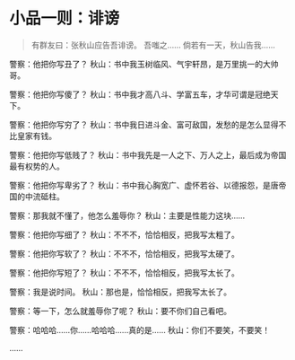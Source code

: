 # 小品一则：诽谤

> 有群友曰：张秋山应告吾诽谤。
> 吾嗤之……
> 倘若有一天，秋山告我……

警察：他把你写丑了？
秋山：书中我玉树临风、气宇轩昂，是万里挑一的大帅哥。

警察：他把你写傻了？
秋山：书中我才高八斗、学富五车，才华可谓是冠绝天下。

警察：他把你写穷了？
秋山：书中我日进斗金、富可敌国，发愁的是怎么显得不比皇家有钱。

警察：他把你写低贱了？
秋山：书中我先是一人之下、万人之上，最后成为帝国最有权势的人。

警察：他把你写卑劣了？
秋山：书中我心胸宽广、虚怀若谷、以德报怨，是唐帝国的中流砥柱。

警察：那我就不懂了，他怎么羞辱你？
秋山：主要是性能力这块……

警察：他把你写细了？
秋山：不不不，恰恰相反，把我写太粗了。

警察：他把你写软了？
秋山：不不不，恰恰相反，把我写太硬了。

警察：他把你写短了？
秋山：不不不，恰恰相反，把我写太长了。

警察：我是说时间。
秋山：那也是，恰恰相反，把我写太长了。

警察：等一下，怎么就羞辱你了呢？
秋山：要不你们自己看吧。

警察：哈哈哈……你……哈哈哈……真的是……
秋山：你们不要笑，不要笑！

……